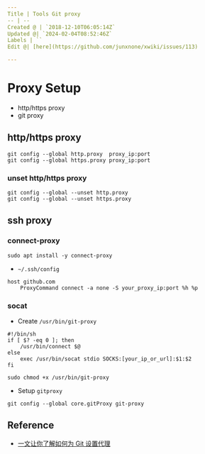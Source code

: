 ```yaml
---
Title | Tools Git proxy
-- | --
Created @ | `2018-12-10T06:05:14Z`
Updated @| `2024-02-04T08:52:46Z`
Labels | ``
Edit @| [here](https://github.com/junxnone/xwiki/issues/113)

---
```

# Proxy Setup

- http/https proxy
- git proxy

## http/https proxy

```
git config --global http.proxy  proxy_ip:port
git config --global https.proxy proxy_ip:port
```

### unset http/https proxy

```
git config --global --unset http.proxy
git config --global --unset https.proxy
```


## ssh proxy

### connect-proxy

```
sudo apt install -y connect-proxy
```

- `~/.ssh/config`

```
host github.com
    ProxyCommand connect -a none -S your_proxy_ip:port %h %p
```

### socat

- Create `/usr/bin/git-proxy`
```
#!/bin/sh
if [ $? -eq 0 ]; then
    /usr/bin/connect $@
else
    exec /usr/bin/socat stdio SOCKS:[your_ip_or_url]:$1:$2
fi
```

```
sudo chmod +x /usr/bin/git-proxy
```

- Setup `gitproxy`

```
git config --global core.gitProxy git-proxy
```

## Reference
- [一文让你了解如何为 Git 设置代理](https://ericclose.github.io/git-proxy-config.html)



